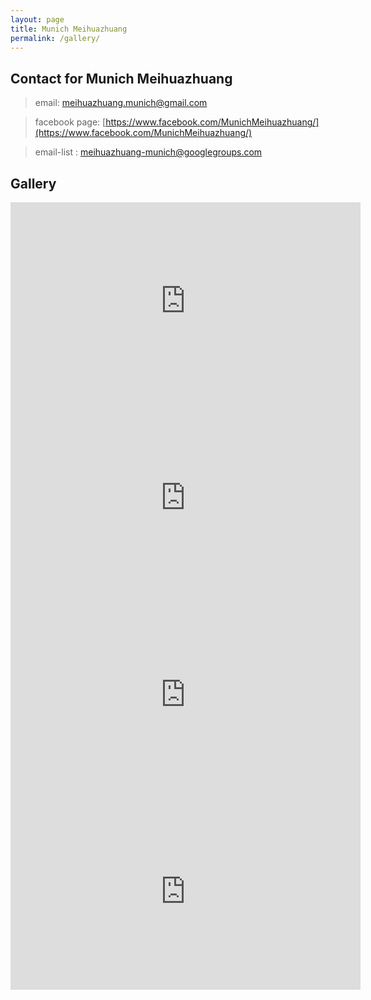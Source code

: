 ```yaml
---
layout: page
title: Munich Meihuazhuang
permalink: /gallery/
---
```

## Contact for Munich Meihuazhuang

> email: meihuazhuang.munich@gmail.com

> facebook page: [https://www.facebook.com/MunichMeihuazhuang/](https://www.facebook.com/MunichMeihuazhuang/)

> email-list : meihuazhuang-munich@googlegroups.com

## Gallery
<iframe width="560" height="315" src="https://www.youtube.com/embed/rN4oexnn1zs" frameborder="0" allowfullscreen></iframe>

<iframe width="560" height="315" src="https://www.youtube.com/embed/CcUHC-PoTA4" frameborder="0" allowfullscreen></iframe>

<iframe width="560" height="315" src="https://www.youtube.com/embed/GVJCoUVkE_U" frameborder="0" allowfullscreen></iframe>

<iframe width="560" height="315" src="https://www.youtube.com/embed/k-IIkIE8bf8" frameborder="0" allowfullscreen></iframe>
<script>
  (function(i,s,o,g,r,a,m){i['GoogleAnalyticsObject']=r;i[r]=i[r]||function(){
  (i[r].q=i[r].q||[]).push(arguments)},i[r].l=1*new Date();a=s.createElement(o),
  m=s.getElementsByTagName(o)[0];a.async=1;a.src=g;m.parentNode.insertBefore(a,m)
  })(window,document,'script','https://www.google-analytics.com/analytics.js','ga');

  ga('create', 'UA-96544484-1', 'auto');
  ga('send', 'pageview');

</script>
